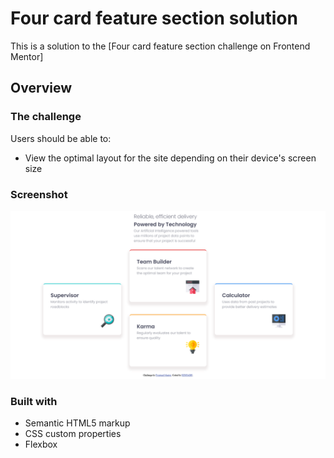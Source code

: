 # Four card feature section solution

This is a solution to the [Four card feature section challenge on Frontend Mentor]

## Overview

### The challenge

Users should be able to:

- View the optimal layout for the site depending on their device's screen size

### Screenshot

![](./images/Screenshot.png)


### Built with

- Semantic HTML5 markup
- CSS custom properties
- Flexbox

